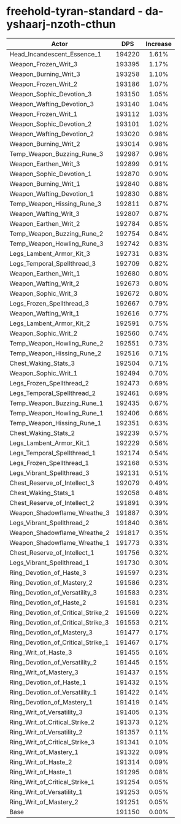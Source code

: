 # freehold-tyran-standard - da-yshaarj-nzoth-cthun
| Actor | DPS | Increase |
|---|:---:|:---:|
|Head_Incandescent_Essence_1|194220|1.61%|
|Weapon_Frozen_Writ_3|193395|1.17%|
|Weapon_Burning_Writ_3|193258|1.10%|
|Weapon_Frozen_Writ_2|193186|1.07%|
|Weapon_Sophic_Devotion_3|193150|1.05%|
|Weapon_Wafting_Devotion_3|193140|1.04%|
|Weapon_Frozen_Writ_1|193112|1.03%|
|Weapon_Sophic_Devotion_2|193101|1.02%|
|Weapon_Wafting_Devotion_2|193020|0.98%|
|Weapon_Burning_Writ_2|193014|0.98%|
|Temp_Weapon_Buzzing_Rune_3|192987|0.96%|
|Weapon_Earthen_Writ_3|192899|0.91%|
|Weapon_Sophic_Devotion_1|192870|0.90%|
|Weapon_Burning_Writ_1|192840|0.88%|
|Weapon_Wafting_Devotion_1|192830|0.88%|
|Temp_Weapon_Hissing_Rune_3|192811|0.87%|
|Weapon_Wafting_Writ_3|192807|0.87%|
|Weapon_Earthen_Writ_2|192784|0.85%|
|Temp_Weapon_Buzzing_Rune_2|192754|0.84%|
|Temp_Weapon_Howling_Rune_3|192742|0.83%|
|Legs_Lambent_Armor_Kit_3|192731|0.83%|
|Legs_Temporal_Spellthread_3|192709|0.82%|
|Weapon_Earthen_Writ_1|192680|0.80%|
|Weapon_Wafting_Writ_2|192673|0.80%|
|Weapon_Sophic_Writ_3|192672|0.80%|
|Legs_Frozen_Spellthread_3|192667|0.79%|
|Weapon_Wafting_Writ_1|192616|0.77%|
|Legs_Lambent_Armor_Kit_2|192591|0.75%|
|Weapon_Sophic_Writ_2|192560|0.74%|
|Temp_Weapon_Howling_Rune_2|192551|0.73%|
|Temp_Weapon_Hissing_Rune_2|192516|0.71%|
|Chest_Waking_Stats_3|192504|0.71%|
|Weapon_Sophic_Writ_1|192494|0.70%|
|Legs_Frozen_Spellthread_2|192473|0.69%|
|Legs_Temporal_Spellthread_2|192461|0.69%|
|Temp_Weapon_Buzzing_Rune_1|192435|0.67%|
|Temp_Weapon_Howling_Rune_1|192406|0.66%|
|Temp_Weapon_Hissing_Rune_1|192351|0.63%|
|Chest_Waking_Stats_2|192239|0.57%|
|Legs_Lambent_Armor_Kit_1|192229|0.56%|
|Legs_Temporal_Spellthread_1|192174|0.54%|
|Legs_Frozen_Spellthread_1|192168|0.53%|
|Legs_Vibrant_Spellthread_3|192131|0.51%|
|Chest_Reserve_of_Intellect_3|192079|0.49%|
|Chest_Waking_Stats_1|192058|0.48%|
|Chest_Reserve_of_Intellect_2|191891|0.39%|
|Weapon_Shadowflame_Wreathe_3|191887|0.39%|
|Legs_Vibrant_Spellthread_2|191840|0.36%|
|Weapon_Shadowflame_Wreathe_2|191817|0.35%|
|Weapon_Shadowflame_Wreathe_1|191773|0.33%|
|Chest_Reserve_of_Intellect_1|191756|0.32%|
|Legs_Vibrant_Spellthread_1|191730|0.30%|
|Ring_Devotion_of_Haste_3|191597|0.23%|
|Ring_Devotion_of_Mastery_2|191586|0.23%|
|Ring_Devotion_of_Versatility_3|191583|0.23%|
|Ring_Devotion_of_Haste_2|191581|0.23%|
|Ring_Devotion_of_Critical_Strike_2|191569|0.22%|
|Ring_Devotion_of_Critical_Strike_3|191553|0.21%|
|Ring_Devotion_of_Mastery_3|191477|0.17%|
|Ring_Devotion_of_Critical_Strike_1|191467|0.17%|
|Ring_Writ_of_Haste_3|191455|0.16%|
|Ring_Devotion_of_Versatility_2|191445|0.15%|
|Ring_Writ_of_Mastery_3|191437|0.15%|
|Ring_Devotion_of_Haste_1|191432|0.15%|
|Ring_Devotion_of_Versatility_1|191422|0.14%|
|Ring_Devotion_of_Mastery_1|191419|0.14%|
|Ring_Writ_of_Versatility_3|191405|0.13%|
|Ring_Writ_of_Critical_Strike_2|191373|0.12%|
|Ring_Writ_of_Versatility_2|191357|0.11%|
|Ring_Writ_of_Critical_Strike_3|191341|0.10%|
|Ring_Writ_of_Mastery_1|191322|0.09%|
|Ring_Writ_of_Haste_2|191314|0.09%|
|Ring_Writ_of_Haste_1|191295|0.08%|
|Ring_Writ_of_Critical_Strike_1|191254|0.05%|
|Ring_Writ_of_Versatility_1|191253|0.05%|
|Ring_Writ_of_Mastery_2|191251|0.05%|
|Base|191150|0.00%|
